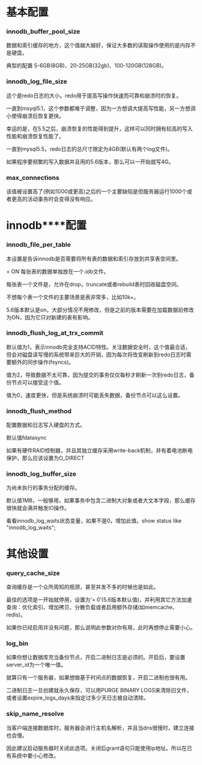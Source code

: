 # **基本配置**

### innodb_buffer_pool_size

数据和索引缓存的地方，这个值越大越好，保证大多数的读取操作使用的是内存不是硬盘。

典型的配置 5-6GB(8GB)、20-25GB(32gb)、100-120GB(128GB)。

 

### innodb_log_file_size

这个是redo日志的大小。redo用于提高写操作快速而可靠和崩溃时的恢复。

一直到msyql5.1，这个参数都难于调整，因为一方想调大提高写性能，另一方想调小使得崩溃后恢复更快。

幸运的是，在5.5之后，崩溃恢复的性能得到提升，这样可以同时拥有较高的写入性能和崩溃恢复性能了。

一直到mysql5.5，redo日志的总尺寸限定为4GB(默认有两个log文件)。

如果程序要频繁的写入数据并且用的5.6版本，那么可以一开始就写4G。

 

### max_connections

该值被设置高了(例如1000或更高)之后的一个主要缺陷是但服务器运行1000个或者更高的活动事务时会变得没有响应。

 

# **innodb****配置**

### innodb_file_per_table

本设置是告诉innodb是否需要将所有表的数据和索引存放到共享表空间里。

= ON 每张表的数据单独放在一个.idb文件。

每张表一个文件是，允许在drop，truncate或者rebuild表时回收磁盘空间。

不想每个表一个文件的主要场景是表非常多，比如10k+。

5.6版本默认是on，大部分情况不用修改，但是之前的版本需要在加载数据前修改为ON，因为它只对新建的表有影响。

 

### innodb_flush_log_at_trx_commit

默认值为1，表示innodb完全支持ACID特性。关注数据安全时，这个值最合适，但会对磁盘读写慢的系统带来巨大的开销，因为每次将改变刷新到redo日志时需要额外的同步操作(fsyncs)。

值为2，导致数据不太可靠，因为提交的事务仅仅每秒才刷新一次到redo日志，备份节点可以接受这个值。

值为0，速度更快，但是系统崩溃时可能丢失数据，备份节点可以这么设置。

 

### innodb_flush_method

配置数据和日志写入硬盘的方式。

默认值fdatasync

如果有硬件RAID控制器，并且其独立缓存采用write-back机制，并有着电池断电保护，那么应该设置为O_DIRECT

 

### innodb_log_buffer_size

为尚未执行的事务分配的缓存。

默认值1MB，一般够用，如果事务中包含二进制大对象或者大文本字段，那么缓存很快就会满并触发IO操作。

看看innodb_log_waits状态变量，如果不是0，增加此值。show status like "innodb_log_waits";

 

# **其他设置**

### query_cache_size

查询缓存是一个众所周知的瓶颈，甚至并发不多的时候也是如此。

最佳的选项是一开始就停用，设置为‘= 0’(5.6版本默认值)，并利用其它方法加速查询：优化索引、增加拷贝、分散负载或者启用额外存储(如memcache、redis)。

如果你已经启用并没有问题，那么说明此参数对你有用，此时再想停止需要小心。

 

### log_bin

如果你想让数据库充当备份节点，开启二进制日志是必须的。开启后，要设置server_id为一个唯一值。

就算只有一个服务器，如果想做基于时间点的数据恢复，开启二进制也很有用。

二进制日志一旦创建就永久保存，可以用PURGE BINARY LOGS来清除旧文件，或者设置expire_logs_days来指定过多少天日志被自动清除。

 

### skip_name_resolve

当客户端连接数据库时，服务器会进行主机名解析，并且当dns很慢时，建立连接也会慢。

因此建议启动服务器时关闭此选项。关闭后grant语句只能使用ip地址。所以在已有系统中要小心修改。